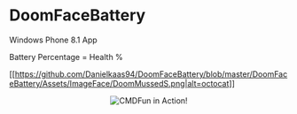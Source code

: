 # DoomFaceBattery
Windows Phone 8.1 App

Battery Percentage = Health %


[[https://github.com/Danielkaas94/DoomFaceBattery/blob/master/DoomFaceBattery/Assets/ImageFace/DoomMussedS.png|alt=octocat]]


<p align="center">
  <img alt="CMDFun in Action!" src="https://ih0.redbubble.net/image.52236358.0387/flat,800x800,075,f.jpg">
</p>
